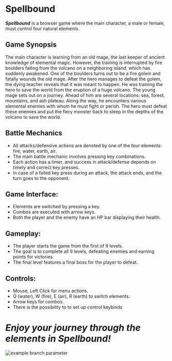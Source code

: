 # Spellbound


***Spellbound*** is a browser game where the main character, a male or female, must control four natural elements.

## Game Synopsis
The main character is learning from an old mage, the last keeper of ancient knowledge of elemental magic. However, the training is interrupted by fire boulders falling from the volcano on a neighboring island, which has suddenly awakened. One of the boulders turns out to be a fire golem and fatally wounds the old mage. After the hero manages to defeat the golem, the dying teacher reveals that it was meant to happen. He was training the hero to save the world from the eruption of a huge volcano. The young mage sets out on a journey. Ahead of him are several locations: sea, forest, mountains, and ash plateau. Along the way, he encounters various elemental enemies with whom he must fight or perish. The hero must defeat these enemies and put the fiery monster back to sleep in the depths of the volcano to save the world.

## Battle Mechanics
* All attacks/defensive actions are denoted by one of the four elements: fire, water, earth, air.
* The main battle mechanic involves pressing key combinations.
* Each action has a timer, and success in attack/defense depends on timely and correct key presses.
* In case of a failed key press during an attack, the attack ends, and the turn goes to the opponent.
## Game Interface:
* Elements are switched by pressing a key.
* Combos are executed with arrow keys.
* Both the player and the enemy have an HP bar displaying their health.
## Gameplay:
* The player starts the game from the first of 9 levels.
* The goal is to complete all 9 levels, defeating enemies and earning points for victories.
* The final level features a final boss for the player to defeat.
## Controls:
* Mouse, Left Click for menu actions.
* Q (water), W (fire), E (air), R (earth) to switch elements.
* Arrow keys for combos.
* There is the possibility  to to set up control keybinds
  
# *Enjoy your journey through the elements in Spellbound!*


![example branch parameter](https://github.com/hexlet-project1/spellbound/actions/workflows/jekyll-gh-pages.yml/badge.svg)


